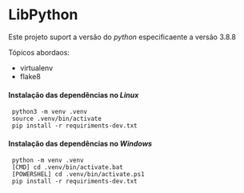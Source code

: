 # LibPython

Este projeto suport a versão  do _python_ especificaente a versão 3.8.8

Tópicos abordaos:

* virtualenv
* flake8


#### Instalação das dependências no _Linux_
```console
 python3 -m venv .venv
 source .venv/bin/activate
 pip install -r requiriments-dev.txt
 ```

#### Instalação das dependências no _Windows_
```console
 python -m venv .venv
 [CMD] cd .venv/bin/activate.bat
 [POWERSHEL] cd .venv/bin/activate.ps1
 pip install -r requiriments-dev.txt
 ```
